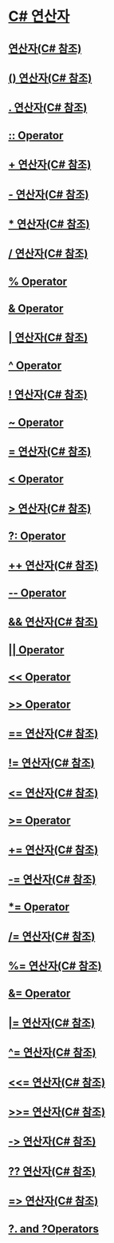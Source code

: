 # [C# 연산자](index.md)
## [연산자(C# 참조)](index-operator.md)
## [() 연산자(C# 참조)](invocation-operator.md)
## [. 연산자(C# 참조)](member-access-operator.md)
## [:: Operator](TocOutOfQuery)
## [+ 연산자(C# 참조)](addition-operator.md)
## [- 연산자(C# 참조)](subtraction-operator.md)
## [* 연산자(C# 참조)](multiplication-operator.md)
## [/ 연산자(C# 참조)](division-operator.md)
## [% Operator](TocOutOfQuery)
## [& Operator](TocOutOfQuery)
## [| 연산자(C# 참조)](or-operator.md)
## [^ Operator](TocOutOfQuery)
## [! 연산자(C# 참조)](logical-negation-operator.md)
## [~ Operator](TocOutOfQuery)
## [= 연산자(C# 참조)](assignment-operator.md)
## [< Operator](TocOutOfQuery)
## [> 연산자(C# 참조)](greater-than-operator.md)
## [?: Operator](TocOutOfQuery)
## [++ 연산자(C# 참조)](increment-operator.md)
## [-- Operator](TocOutOfQuery)
## [&& 연산자(C# 참조)](conditional-and-operator.md)
## [|| Operator](TocOutOfQuery)
## [<< Operator](TocOutOfQuery)
## [>> Operator](TocOutOfQuery)
## [== 연산자(C# 참조)](equality-comparison-operator.md)
## [!= 연산자(C# 참조)](not-equal-operator.md)
## [<= 연산자(C# 참조)](less-than-equal-operator.md)
## [>= Operator](TocOutOfQuery)
## [+= 연산자(C# 참조)](addition-assignment-operator.md)
## [-= 연산자(C# 참조)](subtraction-assignment-operator-1.md)
## [*= Operator](TocOutOfQuery)
## [/= 연산자(C# 참조)](subtraction-assignment-operator.md)
## [%= 연산자(C# 참조)](modulus-assignment-operator.md)
## [&= Operator](TocOutOfQuery)
## [|= 연산자(C# 참조)](or-assignment-operator.md)
## [^= 연산자(C# 참조)](xor-assignment-operator.md)
## [<<= 연산자(C# 참조)](left-shift-assignment-operator.md)
## [>>= 연산자(C# 참조)](right-shift-assignment-operator.md)
## [-> 연산자(C# 참조)](dereference-operator.md)
## [?? 연산자(C# 참조)](null-conditional-operator.md)
## [=> 연산자(C# 참조)](lambda-operator.md)
## [?. and ?Operators](TocOutOfQuery)
